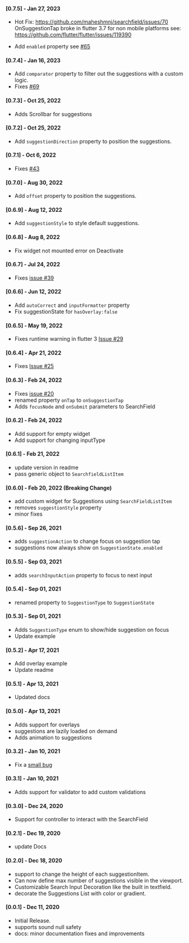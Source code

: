 #### [0.7.5] - Jan 27, 2023
- Hot Fix: https://github.com/maheshmnj/searchfield/issues/70 OnSuggestionTap broke in flutter 3.7 for non mobile platforms see: https://github.com/flutter/flutter/issues/119390

- Add `enabled` property see [#65](https://github.com/maheshmnj/searchfield/pull/65)

#### [0.7.4] - Jan 16, 2023

- Add `comparator` property to filter out the suggestions with a custom logic.
- Fixes [#69](https://github.com/maheshmnj/searchfield/issues/69)

#### [0.7.3] - Oct 25, 2022
- Adds Scrollbar for suggestions

#### [0.7.2] - Oct 25, 2022

- Add `suggestionDirection` property to position the suggestions.

#### [0.7.1] - Oct 6, 2022
-  Fixes [#43](https://github.com/maheshmnj/searchfield/issues/43)

#### [0.7.0] - Aug 30, 2022

- Add `offset` property to position the suggestions.

#### [0.6.9] - Aug 12, 2022

- Add `suggestionStyle` to style default suggestions.
#### [0.6.8] - Aug 8, 2022

- Fix widget not mounted error on Deactivate

#### [0.6.7] - Jul 24, 2022

- Fixes [issue #39](https://github.com/maheshmnj/searchfield/issues/39)
#### [0.6.6] - Jun 12, 2022

- Add `autoCorrect` and `inputFormatter`  property
- Fix suggestionState for `hasOverlay:false`
#### [0.6.5] - May 19, 2022

- Fixes runtime warning in flutter 3 [Issue #29](https://github.com/maheshmnj/searchfield/issues/29)
#### [0.6.4] - Apr 21, 2022

- Fixes [Issue #25](https://github.com/maheshmnj/searchfield/issues/25)

#### [0.6.3] - Feb 24, 2022

- Fixes [issue #20](https://github.com/maheshmnj/searchfield/issues/20)
- renamed property `onTap` to `onSuggestionTap`
- Adds `focusNode` and `onSubmit` parameters to SearchField
#### [0.6.2] - Feb 24, 2022

- Add support for empty widget
- Add support for changing inputType

#### [0.6.1] - Feb 21, 2022

- update version in readme
- pass generic object to `SearchfieldListItem`

#### [0.6.0] - Feb 20, 2022 (Breaking Change)

- add custom widget for Suggestions using `SearchFieldListItem`
- removes `suggestionStyle` property
- minor fixes

#### [0.5.6] - Sep 26, 2021

- adds `suggestionAction` to change focus on suggestion tap
- suggestions now always show on `SuggestionState.enabled`

#### [0.5.5] - Sep 03, 2021

- adds `searchInputAction` property to focus to next input

#### [0.5.4] - Sep 01, 2021

- renamed property to `SuggestionType` to `SuggestionState`
#### [0.5.3] - Sep 01, 2021

- Adds `SuggestionType` enum to show/hide suggestion on focus 
- Update example

#### [0.5.2] - Apr 17, 2021

- Add overlay example 
- Update readme
#### [0.5.1] - Apr 13, 2021

- Updated docs

#### [0.5.0] - Apr 13, 2021

- Adds support for overlays
- suggestions are lazily loaded on demand
- Adds animation to suggestions

#### [0.3.2] - Jan 10, 2021

- Fix a [small bug](https://github.com/maheshmnj/searchfield/pull/4)

#### [0.3.1] - Jan 10, 2021

- Adds support for validator to add custom validations

#### [0.3.0] - Dec 24, 2020

- Support for controller to interact with the SearchField

#### [0.2.1] - Dec 19, 2020

- update Docs

#### [0.2.0] - Dec 18, 2020

- support to change the height of each suggestionItem.
- Can now define max number of suggestions visible in the viewport.
- Customizable Search Input Decoration like the built in textfield.
- decorate the Suggestions List with color or gradient.

#### [0.0.1] - Dec 11, 2020

- Initial Release.
- supports sound null safety
- docs: minor documentation fixes and improvements
